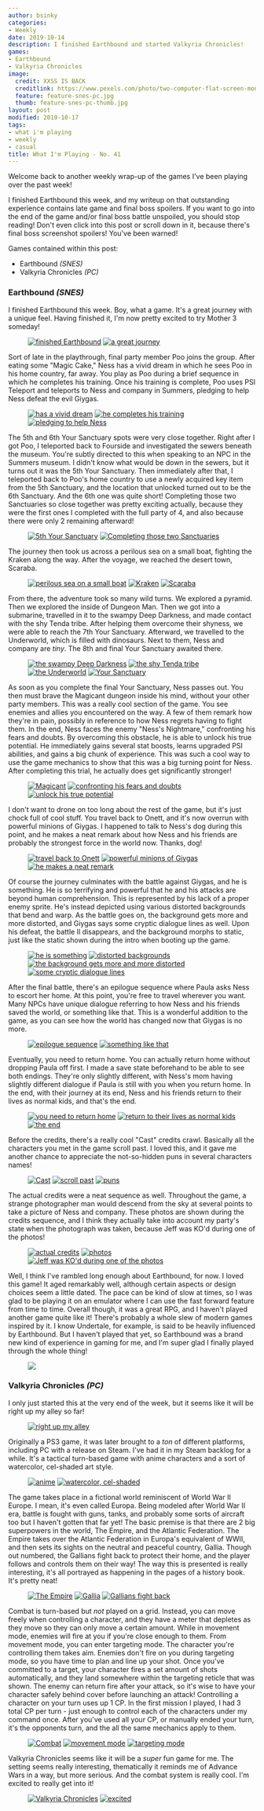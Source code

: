 ```yaml
---
author: bsinky
categories:
- Weekly
date: 2019-10-14
description: I finished Earthbound and started Valkyria Chronicles!
games:
- Earthbound
- Valkyria Chronicles
image:
  credit: XXSS IS BACK
  creditlink: https://www.pexels.com/photo/two-computer-flat-screen-monitors-turned-on-777001/
  feature: feature-snes-pc.jpg
  thumb: feature-snes-pc-thumb.jpg
layout: post
modified: 2019-10-17
tags:
- what i'm playing
- weekly
- casual
title: What I'm Playing - No. 41
---
```


Welcome back to another weekly wrap-up of the games I've been playing over the
past week!

I finished Earthbound this week, and my writeup on that outstanding experience
contains late game and final boss spoilers. If you want to go into the end of
the game and/or final boss battle unspoiled, you should stop reading! Don't even
click into this post or scroll down in it, because there's final boss screenshot
spoilers! You've been warned!

Games contained within this post:

 - Earthbound *(SNES)*
 - Valkyria Chronicles *(PC)*

<!--more-->

### Earthbound *(SNES)*

I finished Earthbound this week. Boy, what a game. It's a great journey with a unique feel. Having finished it, I'm now pretty excited to try Mother 3 someday!

<figure class="half">
    <a href="https://i.imgur.com/obSd5hx.png"><img src="https://i.imgur.com/obSd5hxm.png" alt="finished Earthbound"/></a>
    <a href="https://i.imgur.com/jkFvBO4.png"><img src="https://i.imgur.com/jkFvBO4m.png" alt="a great journey"/></a>
</figure>

Sort of late in the playthrough, final party member Poo joins the group. After
eating some "Magic Cake," Ness has a vivid dream in which he sees Poo in his
home country, far away. You play as Poo during a brief sequence in which he
completes his training. Once his training is complete, Poo uses PSI Teleport and
teleports to Ness and company in Summers, pledging to help Ness defeat the evil
Giygas.

<figure class="third">
    <a href="https://i.imgur.com/oUlRnAi.png"><img src="https://i.imgur.com/oUlRnAim.png" alt="has a vivid dream"/></a>
    <a href="https://i.imgur.com/6lROVfA.png"><img src="https://i.imgur.com/6lROVfAm.png" alt="he completes his training"/></a>
    <a href="https://i.imgur.com/DoSpJul.png"><img src="https://i.imgur.com/DoSpJulm.png" alt="pledging to help Ness"/></a>
</figure>

The 5th and 6th Your Sanctuary spots were very close together. Right after I got
Poo, I teleported back to Fourside and investigated the sewers beneath the
museum. You're subtly directed to this when speaking to an NPC in the Summers
museum. I didn't know what would be down in the sewers, but it turns out it was
the 5th Your Sanctuary. Then immediately after that, I teleported back to Poo's
home country to use a newly acquired key item from the 5th Sanctuary, and the
location that unlocked turned out to be the 6th Sanctuary. And the 6th one was
quite short! Completing those two Sanctuaries so close together was pretty
exciting actually, because they were the first ones I completed with the full
party of 4, and also because there were only 2 remaining afterward!

<figure class="half">
    <a href="https://i.imgur.com/NvKpUU3.png"><img src="https://i.imgur.com/NvKpUU3m.png" alt="5th Your Sanctuary"/></a>
    <a href="https://i.imgur.com/rsr05IQ.png"><img src="https://i.imgur.com/rsr05IQm.png" alt="Completing those two Sanctuaries"/></a>
</figure>

The journey then took us across a perilous sea on a small boat, fighting the
Kraken along the way. After the voyage, we reached the desert town, Scaraba.

<figure class="third">
    <a href="https://i.imgur.com/CVQ43ko.png"><img src="https://i.imgur.com/CVQ43kom.png" alt="perilous sea on a small boat"/></a>
    <a href="https://i.imgur.com/kGi9xgt.png"><img src="https://i.imgur.com/kGi9xgtm.png" alt="Kraken"/></a>
    <a href="https://i.imgur.com/5Cw4aCS.png"><img src="https://i.imgur.com/5Cw4aCSm.png" alt="Scaraba"/></a>
</figure>

From there, the adventure took so many wild turns. We explored a pyramid.
Then we explored the inside of Dungeon Man. Then we got into a submarine,
travelled in it to the swampy Deep Darkness, and made contact with the shy Tenda
tribe. After helping them overcome their shyness, we were able to reach the 7th
Your Sanctuary. Afterward, we travelled to the Underworld, which is filled with
dinosaurs. Next to them, Ness and company are *tiny*. The 8th and final Your
Sanctuary awaited there.

<figure class="half">
    <a href="https://i.imgur.com/QaGAxEy.png"><img src="https://i.imgur.com/QaGAxEym.png" alt="the swampy Deep Darkness"/></a>
    <a href="https://i.imgur.com/gaxAiYq.png"><img src="https://i.imgur.com/gaxAiYqm.png" alt="the shy Tenda tribe"/></a>
    <a href="https://i.imgur.com/6wYgHJw.png"><img src="https://i.imgur.com/6wYgHJwm.png" alt="the Underworld"/></a>
    <a href="https://i.imgur.com/y7wqtA6.png"><img src="https://i.imgur.com/y7wqtA6m.png" alt="Your Sanctuary"/></a>
</figure>

As soon as you complete the final Your Sanctuary, Ness passes out. You then must
brave the Magicant dungeon inside his mind, without your other party members.
This was a really cool section of the game. You see enemies and allies you
encountered on the way. A few of them remark how they're in pain, possibly in
reference to how Ness regrets having to fight them. In the end, Ness faces the
enemy "Ness's Nightmare," confronting his fears and doubts. By overcoming this
obstacle, he is able to unlock his true potential. He immediately gains several
stat boosts, learns upgraded PSI abilities, and gains a big chunk of experience.
This was such a cool way to use the game mechanics to show that this was a big
turning point for Ness. After completing this trial, he actually does get
significantly stronger!

<figure class="third">
    <a href="https://i.imgur.com/3OcQ2N5.png"><img src="https://i.imgur.com/3OcQ2N5m.png" alt="Magicant"/></a>
    <a href="https://i.imgur.com/LYE4jtn.png"><img src="https://i.imgur.com/LYE4jtnm.png" alt="confronting his fears and doubts"/></a>
    <a href="https://i.imgur.com/gN5WowO.png"><img src="https://i.imgur.com/gN5WowOm.png" alt="unlock his true potential"/></a>
</figure>

I don't want to drone on too long about the rest of the game, but it's just
chock full of cool stuff. You travel back to Onett, and it's now overrun with
powerful minions of Giygas. I happened to talk to Ness's dog during this point,
and he makes a neat remark about how Ness and his friends are probably the
strongest force in the world now. Thanks, dog!

<figure class="third">
    <a href="https://i.imgur.com/hD7VhQa.png"><img src="https://i.imgur.com/hD7VhQam.png" alt="travel back to Onett"/></a>
    <a href="https://i.imgur.com/yC6Rm9N.png"><img src="https://i.imgur.com/yC6Rm9Nm.png" alt="powerful minions of Giygas"/></a>
    <a href="https://i.imgur.com/RJRZTlo.png"><img src="https://i.imgur.com/RJRZTlom.png" alt="he makes a neat remark"/></a>
</figure>

Of course the journey culminates with the battle against Giygas, and he is
something. He is so terrifying and powerful that he and his attacks are beyond
human comprehension. This is represented by his lack of a proper enemy sprite.
He's instead depicted using various distorted backgrounds that bend and warp. As
the battle goes on, the background gets more and more distorted, and Giygas says
some cryptic dialogue lines as well. Upon his defeat, the battle II disappears,
and the background morphs to static, just like the static shown during the intro
when booting up the game.

<figure class="half">
    <a href="https://i.imgur.com/nxOQQQa.png"><img src="https://i.imgur.com/nxOQQQam.png" alt="he is something"/></a>
    <a href="https://i.imgur.com/NIRD1XT.png"><img src="https://i.imgur.com/NIRD1XTm.png" alt="distorted backgrounds"/></a>
    <a href="https://i.imgur.com/Mks8TGA.png"><img src="https://i.imgur.com/Mks8TGAm.png" alt="the background gets more and more distorted"/></a>
    <a href="https://i.imgur.com/MgqGdNa.png"><img src="https://i.imgur.com/MgqGdNam.png" alt="some cryptic dialogue lines"/></a>
</figure>

After the final battle, there's an epilogue sequence where Paula asks Ness to
escort her home. At this point, you're free to travel wherever you want. Many
NPCs have unique dialogue referring to how Ness and his friends saved the world,
or something like that. This is a wonderful addition to the game, as you can see
how the world has changed now that Giygas is no more.

<figure class="half">
    <a href="https://i.imgur.com/EJ6AIL4.png"><img src="https://i.imgur.com/EJ6AIL4m.png" alt="epilogue sequence"/></a>
    <a href="https://i.imgur.com/lZc1yHc.png"><img src="https://i.imgur.com/lZc1yHcm.png" alt="something like that"/></a>
</figure>

Eventually, you need to return home. You can actually return home without
dropping Paula off first. I made a save state beforehand to be able to see both
endings. They're only slightly different, with Ness's mom having slightly
different dialogue if Paula is still with you when you return home. In the end,
with their journey at its end, Ness and his friends return to their lives as
normal kids, and that's the end.

<figure class="third">
    <a href="https://i.imgur.com/mWbetDc.png"><img src="https://i.imgur.com/mWbetDcm.png" alt="you need to return home"/></a>
    <a href="https://i.imgur.com/klhua22.png"><img src="https://i.imgur.com/klhua22m.png" alt="return to their lives as normal kids"/></a>
    <a href="https://i.imgur.com/niBO4vS.png"><img src="https://i.imgur.com/niBO4vSm.png" alt="the end"/></a>
</figure>

Before the credits, there's a really cool "Cast" credits crawl. Basically all
the characters you met in the game scroll past. I loved this, and it gave me
another chance to appreciate the not-so-hidden puns in several characters names!

<figure class="third">
    <a href="https://i.imgur.com/CGSxaJ6.png"><img src="https://i.imgur.com/CGSxaJ6m.png" alt="Cast"/></a>
    <a href="https://i.imgur.com/jH7pzlK.png"><img src="https://i.imgur.com/jH7pzlKm.png" alt="scroll past"/></a>
    <a href="https://i.imgur.com/jxQ3Xlz.png"><img src="https://i.imgur.com/jxQ3Xlzm.png" alt="puns"/></a>
</figure>

The actual credits were a neat sequence as well. Throughout the game, a strange
photographer man would descend from the sky at several points to take a picture
of Ness and company. These photos are shown during the credits sequence, and I
think they actually take into account my party's state when the photograph was
taken, because Jeff was KO'd during one of the photos!

<figure class="third">
    <a href="https://i.imgur.com/3zP3kno.png"><img src="https://i.imgur.com/3zP3knom.png" alt="actual credits"/></a>
    <a href="https://i.imgur.com/8N76gMR.png"><img src="https://i.imgur.com/8N76gMRm.png" alt="photos"/></a>
    <a href="https://i.imgur.com/hvfK6Vn.png"><img src="https://i.imgur.com/hvfK6Vnm.png" alt="Jeff was KO'd during one of the photos"/></a>
</figure>

Well, I think I've rambled long enough about Earthbound, for now. I loved this
game! It aged remarkably well, although certain aspects or design choices seem a
little dated. The pace can be kind of slow at times, so I was glad to be playing
it on an emulator where I can use the fast forward feature from time to time.
Overall though, it was a great RPG, and I haven't played another game quite like
it! There's probably a whole slew of modern games inspired by it. I know
Undertale, for example, is said to be heavily influenced by Earthbound. But I
haven't played that yet, so Earthbound was a brand new kind of experience in
gaming for me, and I'm super glad I finally played through the whole thing!

<figure class="half center">
    <a href="https://i.imgur.com/PiTYrpz.png"><img src="https://i.imgur.com/PiTYrpzm.png"/></a>
</figure>

### Valkyria Chronicles *(PC)*

I only just started this at the very end of the week, but it seems like it will
be right up my alley so far!

<figure class="half center">
    <a href="https://i.imgur.com/KRlBOqn.jpg"><img src="https://i.imgur.com/KRlBOqnm.jpg" alt="right up my alley"/>
    </a>
</figure>

Originally a PS3 game, it was later brought to a *ton* of different platforms,
including PC with a release on Steam. I've had it in my Steam backlog for a
while. It's a tactical turn-based game with anime characters and a sort of
watercolor, cel-shaded art style.

<figure class="half">
    <a href="https://i.imgur.com/tGklAj5.jpg"><img src="https://i.imgur.com/tGklAj5m.jpg" alt="anime"/></a>
    <a href="https://i.imgur.com/7LEqDtT.jpg"><img src="https://i.imgur.com/7LEqDtTm.jpg" alt="watercolor, cel-shaded"/></a>
</figure>

The game takes place in a fictional world reminiscent of World War II Europe. I
mean, it's even called Europa. Being modeled after World War II era, battle is
fought with guns, tanks, and probably some sorts of aircraft too but I haven't
gotten that far yet! The basic premise is that there are 2 big superpowers in
the world, The Empire, and the Atlantic Federation. The Empire takes over the
Atlantic Federation in Europa's equivalent of WWII, and then sets its sights on
the neutral and peaceful country, Gallia. Though out numbered, the Gallians
fight back to protect their home, and the player follows and controls them on
their way! The way this is presented is really interesting, it's all portrayed
as happening in the pages of a history book. It's pretty neat!

<figure class="third">
    <a href="https://i.imgur.com/gaSBA7C.jpg"><img src="https://i.imgur.com/gaSBA7Cm.jpg" alt="The Empire"/></a>
    <a href="https://i.imgur.com/BHCJHNu.jpg"><img src="https://i.imgur.com/BHCJHNum.jpg" alt="Gallia"/></a>
    <a href="https://i.imgur.com/GDUZGFY.jpg"><img src="https://i.imgur.com/GDUZGFYm.jpg" alt="Gallians fight back"/></a>
</figure>

Combat is turn-based but *not* played on a grid. Instead, you can move freely
when controlling a character, and they have a meter that depletes as they move
so they can only move a certain amount. While in movement mode, enemies will
fire at you if you're close enough to them. From movement mode, you can enter
targeting mode. The character you're controlling them takes aim. Enemies don't
fire on you during targeting mode, so you have time to plan and line up your
shot. Once you've committed to a target, your character fires a set amount of
shots automatically, and they land somewhere within the targeting reticle that
was shown. The enemy can return fire after your attack, so it's wise to have
your character safely behind cover before launching an attack! Controlling a
character on your turn uses up 1 CP. In the first mission I played, I had 3
total CP per turn - just enough to control each of the characters under my
command once. After you've used all your CP, or manually ended your turn, it's
the opponents turn, and the all the same mechanics apply to them.

<figure class="third">
    <a href="https://i.imgur.com/GYu7nIQ.jpg"><img src="https://i.imgur.com/GYu7nIQm.jpg" alt="Combat"/></a>
    <a href="https://i.imgur.com/syeFutj.jpg"><img src="https://i.imgur.com/syeFutjm.jpg" alt="movement mode"/></a>
    <a href="https://i.imgur.com/ocdKXZr.jpg"><img src="https://i.imgur.com/ocdKXZrm.jpg" alt="targeting mode"/></a>
</figure>

Valkyria Chronicles seems like it will be a *super* fun game for me. The setting
seems really interesting, thematically it reminds me of Advance Wars in a way,
but more serious. And the combat system is really cool. I'm excited to really
get into it!

<figure class="half">
    <a href="https://i.imgur.com/FwraQFf.jpg"><img src="https://i.imgur.com/FwraQFfm.jpg" alt="Valkyria Chronicles"/></a>
    <a href="https://i.imgur.com/cSP1t7B.jpg"><img src="https://i.imgur.com/cSP1t7Bm.jpg" alt="excited"/></a>
</figure>